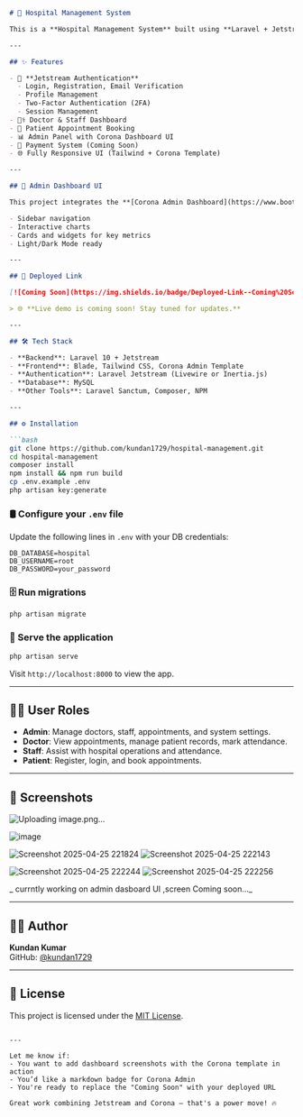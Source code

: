 

```markdown
# 🏥 Hospital Management System

This is a **Hospital Management System** built using **Laravel + Jetstream**, enhanced with the **Corona Admin Dashboard** for a modern, responsive UI experience. It streamlines core hospital operations such as appointment booking, attendance tracking, and user management.

---

## ✨ Features

- 🔐 **Jetstream Authentication**
  - Login, Registration, Email Verification
  - Profile Management
  - Two-Factor Authentication (2FA)
  - Session Management
- 👨‍⚕️ Doctor & Staff Dashboard
- 📅 Patient Appointment Booking
- 📊 Admin Panel with Corona Dashboard UI
- 🧾 Payment System (Coming Soon)
- 🌐 Fully Responsive UI (Tailwind + Corona Template)

---

## 🎨 Admin Dashboard UI

This project integrates the **[Corona Admin Dashboard](https://www.bootstrapdash.com/product/corona-admin-template/)** for an elegant and intuitive user interface. It includes:

- Sidebar navigation
- Interactive charts
- Cards and widgets for key metrics
- Light/Dark Mode ready

---

## 🚀 Deployed Link

[![Coming Soon](https://img.shields.io/badge/Deployed-Link--Coming%20Soon-orange?style=for-the-badge&logo=laravel)](#)

> 🌐 **Live demo is coming soon! Stay tuned for updates.**

---

## 🛠️ Tech Stack

- **Backend**: Laravel 10 + Jetstream
- **Frontend**: Blade, Tailwind CSS, Corona Admin Template
- **Authentication**: Laravel Jetstream (Livewire or Inertia.js)
- **Database**: MySQL
- **Other Tools**: Laravel Sanctum, Composer, NPM

---

## ⚙️ Installation

```bash
git clone https://github.com/kundan1729/hospital-management.git
cd hospital-management
composer install
npm install && npm run build
cp .env.example .env
php artisan key:generate
```

### 🛢️ Configure your `.env` file

Update the following lines in `.env` with your DB credentials:

```env
DB_DATABASE=hospital
DB_USERNAME=root
DB_PASSWORD=your_password
```

### 🗄️ Run migrations

```bash
php artisan migrate
```

### 🚀 Serve the application

```bash
php artisan serve
```

Visit `http://localhost:8000` to view the app.

---

## 👨‍⚕️ User Roles

- **Admin**: Manage doctors, staff, appointments, and system settings.
- **Doctor**: View appointments, manage patient records, mark attendance.
- **Staff**: Assist with hospital operations and attendance.
- **Patient**: Register, login, and book appointments.

---

## 📸 Screenshots
![Uploading image.png…]()

![image](https://github.com/user-attachments/assets/62ec708d-0528-4fa6-8c4d-ebdf7a248fd3)

![Screenshot 2025-04-25 221824](https://github.com/user-attachments/assets/c143e982-ef8c-42c8-b95f-932d4678b052)
![Screenshot 2025-04-25 222143](https://github.com/user-attachments/assets/4d942c05-b15e-45de-a749-5e8c11f464bd)

![Screenshot 2025-04-25 222244](https://github.com/user-attachments/assets/35115d1e-e7dc-4810-8e9e-dc68cf061bbf)
![Screenshot 2025-04-25 222256](https://github.com/user-attachments/assets/436e2df5-22e9-4dba-aa0d-95747e940b97)




_ currntly working on admin dasboard  UI ,screen Coming soon…_

---

## 👨‍💻 Author

**Kundan Kumar**  
GitHub: [@kundan1729](https://github.com/kundan1729)

---

## 📄 License

This project is licensed under the [MIT License](LICENSE).
```

---

Let me know if:
- You want to add dashboard screenshots with the Corona template in action
- You’d like a markdown badge for Corona Admin
- You're ready to replace the "Coming Soon" with your deployed URL

Great work combining Jetstream and Corona — that's a power move! 🔥
